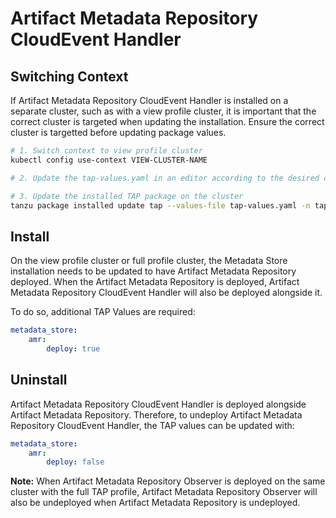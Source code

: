 # Artifact Metadata Repository CloudEvent Handler

## Switching Context

If Artifact Metadata Repository CloudEvent Handler is installed on a separate cluster, such as with a view profile cluster, it is important that the correct cluster is targeted when updating the installation. Ensure the correct cluster is targetted before updating package values.

```bash
# 1. Switch context to view profile cluster
kubectl config use-context VIEW-CLUSTER-NAME

# 2. Update the tap-values.yaml in an editor according to the desired configuration

# 3. Update the installed TAP package on the cluster
tanzu package installed update tap --values-file tap-values.yaml -n tap-install
```

## Install

On the view profile cluster or full profile cluster, the Metadata Store installation needs to be updated to have Artifact Metadata Repository deployed. 
When the Artifact Metadata Repository is deployed, Artifact Metadata Repository CloudEvent Handler will also be deployed alongside it. 

To do so, additional TAP Values are required:
```yaml
metadata_store:
    amr:
        deploy: true
```

## Uninstall

Artifact Metadata Repository CloudEvent Handler is deployed alongside Artifact Metadata Repository. Therefore, to undeploy Artifact Metadata Repository CloudEvent Handler, the TAP values can be updated with:

```yaml
metadata_store:
    amr:
        deploy: false
```

**Note:** When Artifact Metadata Repository Observer is deployed on the same cluster with the full TAP profile, Artifact Metadata Repository Observer will also be undeployed when Artifact Metadata Repository is undeployed.
